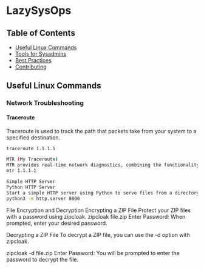 # LazySysOps

## Table of Contents

- [Useful Linux Commands](#useful-linux-commands)
- [Tools for Sysadmins](#tools-for-sysadmins)
- [Best Practices](#best-practices)
- [Contributing](#contributing)

## Useful Linux Commands


### Network Troubleshooting

#### Traceroute
Traceroute is used to track the path that packets take from your system to a specified destination.

```bash
traceroute 1.1.1.1

MTR (My Traceroute)
MTR provides real-time network diagnostics, combining the functionality of ping and traceroute.
mtr 1.1.1.1
```

```bash
Simple HTTP Server
Python HTTP Server
Start a simple HTTP server using Python to serve files from a directory.
python3 -m http.server 8000
```

File Encryption and Decryption
Encrypting a ZIP File
Protect your ZIP files with a password using zipcloak.
zipcloak file.zip
Enter Password: When prompted, enter your desired password.

Decrypting a ZIP File
To decrypt a ZIP file, you can use the -d option with zipcloak.

zipcloak -d file.zip
Enter Password: You will be prompted to enter the password to decrypt the file.





